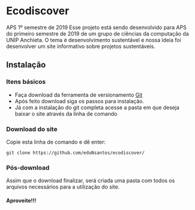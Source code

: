 # Ecodiscover
APS 1º semestre de 2019
Esse projeto está sendo desenvolvido para APS do primeiro semestre de 2019 de um grupo de ciências da computação da UNIP Anchieta.
O tema é desenvolvimento sustentável e nossa ideia foi desenvolver um site informativo sobre projetos sustentáveis.

## Instalação
### Itens básicos
* Faça download da ferramenta de versionamento [Git](https://git-scm.com/)
* Após feito download siga os passos para instalação.
* Já com a instalação do git completa acesse a pasta em que deseja baixar o site através da linha de comando

### Download do site
Copie esta linha de comando e dê enter:
```
git clone https://github.com/eduNsantos/ecodiscover/
```

### Pós-download
Assim que o download finalizar, será criada uma pasta com todos os arquivos necessários para a utilização do site.
#### Aproveite!!!

